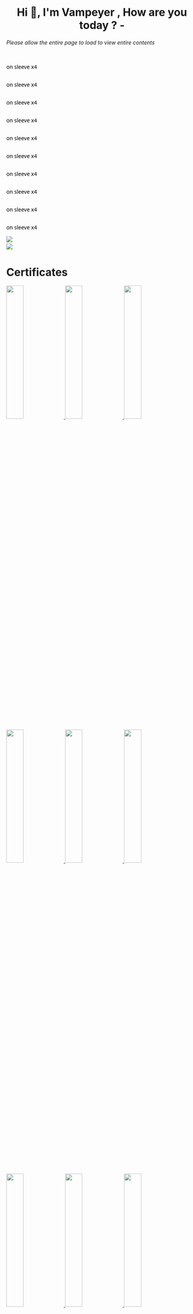 <h1 align="center">Hi 👋, I'm Vampeyer , How are you today ?   -   </h1>
<h6> Please allow the entire page to load to view entire contents </h6>


<!-- BADGES START -->









  <div class="thinBorder"> 
         <a   
            style=" text-decoration: none; color: black; font-family: system-ui, -apple-system, BlinkMacSystemFont, 'Segoe UI', Roboto, Oxygen, Ubuntu, Cantarell, 'Open Sans', 'Helvetica Neue', sans-serif ; "
         href="">
            <img  src="heart-on-your-sleeve-default.png" alt="">
         
  <p>on sleeve   <span data-view-component="true"
          class="Label achievement-tier-label achievement-tier-label--gold text-small text-bold color-shadow-medium py-0 px-2 ml-2">
            x4</span></p> 
         </a>
         </div>






  <div class="thinBorder"> 
            <a   
               style=" text-decoration: none; color: black; font-family: system-ui, -apple-system, BlinkMacSystemFont, 'Segoe UI', Roboto, Oxygen, Ubuntu, Cantarell, 'Open Sans', 'Helvetica Neue', sans-serif ; "
            href="">
               <img  src="open-sourcerer-default.png" alt="">
            
   <p>on sleeve   <span data-view-component="true"
             class="Label achievement-tier-label achievement-tier-label--gold text-small text-bold color-shadow-medium py-0 px-2 ml-2">
               x4</span></p> 
            </a>
            </div>
      


  <div class="thinBorder"> 
               <a   
                  style=" text-decoration: none; color: black; font-family: system-ui, -apple-system, BlinkMacSystemFont, 'Segoe UI', Roboto, Oxygen, Ubuntu, Cantarell, 'Open Sans', 'Helvetica Neue', sans-serif ; "
               href="">
                  <img  src="pair-extraordinaire-default.png" alt="">
               
   <p>on sleeve   <span data-view-component="true"
                class="Label achievement-tier-label achievement-tier-label--gold text-small text-bold color-shadow-medium py-0 px-2 ml-2">
                  x4</span></p> 
               </a>
               </div>



   <div class="thinBorder"> 
               <a   
                  style=" text-decoration: none; color: black; font-family: system-ui, -apple-system, BlinkMacSystemFont, 'Segoe UI', Roboto, Oxygen, Ubuntu, Cantarell, 'Open Sans', 'Helvetica Neue', sans-serif ; "
               href="">
                  <img  src="quickdraw-default.png" alt="">
               
   <p>on sleeve   <span data-view-component="true"
                class="Label achievement-tier-label achievement-tier-label--gold text-small text-bold color-shadow-medium py-0 px-2 ml-2">
                  x4</span></p> 
               </a>
               </div>
    <div class="thinBorder"> 
                  <a   
                     style=" text-decoration: none; color: black; font-family: system-ui, -apple-system, BlinkMacSystemFont, 'Segoe UI', Roboto, Oxygen, Ubuntu, Cantarell, 'Open Sans', 'Helvetica Neue', sans-serif ; "
                  href="">
                     <img  src="quickdraw-default.png" alt="">
                  
   <p>on sleeve   <span data-view-component="true"
                   class="Label achievement-tier-label achievement-tier-label--gold text-small text-bold color-shadow-medium py-0 px-2 ml-2">
                     x4</span></p> 
                  </a>
                  </div>


   <div class="thinBorder"> 
                     <a   
                        style=" text-decoration: none; color: black; font-family: system-ui, -apple-system, BlinkMacSystemFont, 'Segoe UI', Roboto, Oxygen, Ubuntu, Cantarell, 'Open Sans', 'Helvetica Neue', sans-serif ; "
                     href="">
                        <img  src="starstruck-default.png" alt="">
                     
   <p>on sleeve   <span data-view-component="true"
                      class="Label achievement-tier-label achievement-tier-label--gold text-small text-bold color-shadow-medium py-0 px-2 ml-2">
                        x4</span></p> 
                     </a>
                     </div>






  <div class="thinBorder"> 
                        <a   
                           style=" text-decoration: none; color: black; font-family: system-ui, -apple-system, BlinkMacSystemFont, 'Segoe UI', Roboto, Oxygen, Ubuntu, Cantarell, 'Open Sans', 'Helvetica Neue', sans-serif ; "
                        href="">
                           <img  src="galaxy-brain-default.png" alt="">
                        
  <p>on sleeve   <span data-view-component="true"
                         class="Label achievement-tier-label achievement-tier-label--gold text-small text-bold color-shadow-medium py-0 px-2 ml-2">
                           x4</span></p> 
                        </a>
                        </div>


<div class="thinBorder"> 
                           <a   
                              style=" text-decoration: none; color: black; font-family: system-ui, -apple-system, BlinkMacSystemFont, 'Segoe UI', Roboto, Oxygen, Ubuntu, Cantarell, 'Open Sans', 'Helvetica Neue', sans-serif ; "
                           href="">
                              <img  src="mars-2020-contributor-default.png" alt="">
                           
 <p>on sleeve   <span data-view-component="true"
                            class="Label achievement-tier-label achievement-tier-label--gold text-small text-bold color-shadow-medium py-0 px-2 ml-2">
                              x4</span></p> 
                           </a>
                           </div>






  <div class="thinBorder"> 
                              <a   
                                 style=" text-decoration: none; color: black; font-family: system-ui, -apple-system, BlinkMacSystemFont, 'Segoe UI', Roboto, Oxygen, Ubuntu, Cantarell, 'Open Sans', 'Helvetica Neue', sans-serif ; "
                              href="">
                                 <img  src="public-sponsor-default.png" alt="">
                              
  <p>on sleeve   <span data-view-component="true"
                               class="Label achievement-tier-label achievement-tier-label--gold text-small text-bold color-shadow-medium py-0 px-2 ml-2">
                                 x4</span></p> 
                              </a>
                              </div>









                        

  <div class="thinBorder"> 
                              <a   
                                 style=" text-decoration: none; color: black; font-family: system-ui, -apple-system, BlinkMacSystemFont, 'Segoe UI', Roboto, Oxygen, Ubuntu, Cantarell, 'Open Sans', 'Helvetica Neue', sans-serif ; "
                              href="">
                                 <img  src="pull-shark-default.png" alt="">
                              
   <p>on sleeve   <span data-view-component="true"
                               class="Label achievement-tier-label achievement-tier-label--gold text-small text-bold color-shadow-medium py-0 px-2 ml-2">
                                 x4</span></p> 
                              </a>
                              </div>






   



 



</div>




<script src="script.js"></script>
</body>

</html>



             
<!-- BADGES END -->














<div> 
<img src='https://i.pinimg.com/originals/8b/10/b4/8b10b43dfd4d2f5300394bfe3cd691e1.gif' > <img>
</div>

<div> 
<img src='https://img.shields.io/badge/High%20End%20-Developer-cyan' > <img>
</div>


<h1> Certificates </h1> 


<a  href= "https://www.credly.com/earner/earned/badge/db4a28d1-6231-45e2-84f3-edef05d449d8" >
<img src="Cybersecurity_Workforce_Program_Badge___Professional_Level_Badge20230830.jpg" style=" width:30% " >  </a>

<a  href= "https://www.coursera.org/account/accomplishments/professional-cert/9R2LRG9PBGFT" >
<img src="courseraGoogleItProCert.jpg" style=" width:30%; " >  </a>



<a  href= "https://www.credly.com/earner/earned/share/6ca3c2e9-9072-4658-885c-0025cc4f1876" >
<img src="Enterprise_Design_Thinking_Practitioner_Badge20230826-28-2g8xu1.jpg" style=" width:30% " >  </a>


<a href="https://www.coursera.org/account/accomplishments/verify/B68LAQ375BAZ"  > 
<img src="Certificate%20-%20Meta%20-%20Introduction%20to%20back%20end%20development%20%20Coursera%20B68LAQ375BAZ.jpg"  style=" width:30% " > </a> 


<a  href= "https://codelouisville.org/" >
<img src="https://github.com/Vampeyer/Vampeyer/blob/main/codeloucertwebdev1.jpg" style=" width:30% " >  </a>

 <a  href= "https://www.freecodecamp.org/certification/fcc893aedb5-a3f9-4920-b1de-2f0f7f8f9564/responsive-web-design" > 
<img src="freecc-responsive-web-dev1-cert.jpg" style=" width:30%;  height25px " >  </a>

<a href= "https://www.coursera.org/account/accomplishments/verify/GP6368T5WG3S" > 
<img src="Coursera%20linux%20CLI%20basics%20certification.jpg"  style=" width:30% " > </a>

<a  href= "https://catalog.louisville.edu/graduate/programs-study/graduate-certificate-six-sigma-black-belt/" >
<img src="LSSCcert-FINAL.jpg" style=" width:30% " >  </a>  




<a  href= "https://beinternetawesome.withgoogle.com/en_us/interland" >
<img src="Google_Interland_Jacob%20R%20Thompson_Certificate_of_Awesomeness.jpg" style=" width:30% " >  </a>




<div style="display:flex; justify-content: space-around;  "> 

<h1>Badges  </h1>



<h5> UofL / NSA -  Cybersecurityworkforce Professional Certificate </h5>
 <h5> IBM Enterprise Design Thinking Practitioner </h5>
 <h5> Google I.T> Support Certificate </h5>
  <h5> - 10  Badges at Microsoft , with a power level +9000  </h5> 

<a  href= "https://www.credly.com/earner/earned/badge/db4a28d1-6231-45e2-84f3-edef05d449d8" >
<img src="UofL%20CyberSecurity%20Workforce%20Badge.png" style=" width:30% " >  </a>




<a  href= "https://www.credly.com/earner/earned/share/6ca3c2e9-9072-4658-885c-0025cc4f1876" >
<img src="enterprise-design-thinking-practitioner%20(1).png" style=" width:30% " >  </a>





<a  href= "https://www.credly.com/badges/3ae90b66-1603-401d-9204-8a22c6898473" >
<img src="google-it-support-certificate.png" style=" width:30% " >  </a>




<a  href= "https://learn.microsoft.com/en-us/users/jhayket-4179/" >
<img src="cmu-disaster-recovery-backup%20(1).svg" style=" width:30% " >  </a>

</section>
</div>








<h1>Technologies </h1>

<a href="https://github.com/Vampeyer/nodejsexample"><img src="https://img.shields.io/static/v1?label=Node&message=Server+%2F+Modules+%2F+OS+&color=1ea46a&style=for-the-badge&logo=nodedotjs&logoColor=339930" alt="Node - Server / Modules / OS "></a>

<a href="https://github.com/Vampeyer/winohzXp.git"><img src="https://img.shields.io/static/v1?label=OS+Build+(Electron)&message=Phoenix+OS+v.0.2.2+-+Portable&color=%2347848F&style=for-the-badge&logo=Electron&logoColor=%23efefff" alt="OS Build (Electron) - Phoenix OS v.0.2.2 - Portable"></a>


[![OS Build (Electron Builder) - Phoenix OS v.0.2.2 - Portable](https://img.shields.io/static/v1?label=OS+Build+(Electron+Builder)&message=Phoenix+OS+v.0.2.2+-+Portable&color=%2347848F&style=for-the-badge&logo=electron-builder&logoColor=%23efefff)](https://github.com/Vampeyer/winohzXp.git)


[![MySQL - SQL](https://img.shields.io/static/v1?label=MySQL&message=SQL&color=%234479A1&style=for-the-badge&logo=mysql&logoColor=%2376d04b)](https://github.com/Vampeyer/SQL_Data_and_Project)
      



[![Python - BMI Calculator](https://img.shields.io/static/v1?label=Python&message=BMI+Calculator&color=%2383B81A&style=for-the-badge&logo=Python&logoColor=%233776AB)](https://github.com/Vampeyer/PythonStart/tree/master/CyberSec%20Workforce%20Cert%20Python/PYTHON-BMI_Calculator-Summative)



[![Jupyter - Jupyter Server / Lab](https://img.shields.io/static/v1?label=Jupyter&message=Jupyter+Server+%2F+Lab&color=%23F37626&style=for-the-badge&logo=Jupyter&logoColor=%23F37626)](https://github.com/Vampeyer/PythonStart/tree/master/CyberSec%20Workforce%20Cert%20Python/PYTHON-BMI_Calculator-Summative)



[![Node Red - node-RED Dashboard](https://img.shields.io/static/v1?label=Node+Red&message=node-RED+Dashboard&color=%238F0000&style=for-the-badge&logo=nodered&logoColor=%238F0000)](https://github.com/Vampeyer/Node-Red)


[![NodeMon - nodemon](https://img.shields.io/static/v1?label=NodeMon&message=nodemon&color=%2376D04B&style=for-the-badge&logo=nodemon&logoColor=%2376D04B)](https://github.com/Vampeyer/nodejsexample)



[![JavaScript - Streampal v.2.1.1](https://img.shields.io/static/v1?label=JavaScript&message=Streampal+v.2.1.1&color=%23F7DF1E&style=for-the-badge&logo=javascript&logoColor=%23F7DF1E)](https://github.com/Vampeyer/Vampeyer.github.io)

[![JavaScript - Async-Sample](https://img.shields.io/static/v1?label=JavaScript&message=Async-Sample&color=%23F7DF1E&style=for-the-badge&logo=javascript&logoColor=%23F7DF1E)](https://github.com/Vampeyer/async-programming-promises)




[![React - React-Crud v.0.2.0 - Needs server](https://img.shields.io/static/v1?label=React&message=React-Crud+v.0.2.0+-+Needs+server&color=%2361DAFB&style=for-the-badge&logo=react&logoColor=%2361DAFB)](https://github.com/Vampeyer/react-crud-app/blob/master/LICENSE)



[![CSS3  - CSS-Clock-sin-cos v.1.2](https://img.shields.io/static/v1?label=CSS3+&message=CSS-Clock-sin-cos+v.1.2&color=%2361DAFB&style=for-the-badge&logo=css3&logoColor=%231572B6)](https://github.com/Vampeyer/CSS-Clock-sin-cos/blob/master/README.md)






<h2> MoreTechnologie  </h2>

[![notepad++ - Editor](https://img.shields.io/static/v1?label=notepad%2B%2B&message=Editor&color=%2390E59A&style=for-the-badge&logo=Notepad%2B%2B&logoColor=%2390E59A)](https://notepad-plus-plus.org/)






<h3 align="center">A passionate Fullstack developer from Kentucky</h3>

<p align="left"> <img src="https://komarev.com/ghpvc/?username=vampeyer&label=Profile%20views&color=0e75b6&style=flat" alt="vampeyer" /> </p>

<p align="left"> <a href="https://github.com/ryo-ma/github-profile-trophy"><img src="https://github-profile-trophy.vercel.app/?username=vampeyer" alt="vampeyer" /></a> </p>

- 🔭 I’m currently working on **Phoenix XP Portable OS**

- 🌱 I’m currently learning **Java**

- 👯 I’m looking to collaborate on **Environmental / Corporate ptojects**

- 🤝 I’m looking for help with **Docker**

- 💬 Ask me about **REact , vue , vit , js , express , jupyter , sql , or anything else**

- ⚡ Fun fact **I can do anything you need , I am very chad**

### Blogs posts
<!-- BLOG-POST-LIST:START -->
<!-- BLOG-POST-LIST:END -->

<h3 align="left">Connect with me:</h3>
<p align="left">
<a href="https://dev.to/dev.vempeyer" target="blank"><img align="center" src="https://raw.githubusercontent.com/rahuldkjain/github-profile-readme-generator/master/src/images/icons/Social/devto.svg" alt="dev.vempeyer" height="30" width="40" /></a>
</p>

<h3 align="left">Languages and Tools:</h3>
<p align="left"> <a href="https://developer.android.com" target="_blank" rel="noreferrer"> <img src="https://raw.githubusercontent.com/devicons/devicon/master/icons/android/android-original-wordmark.svg" alt="android" width="40" height="40"/> </a> <a href="https://angular.io" target="_blank" rel="noreferrer"> <img src="https://angular.io/assets/images/logos/angular/angular.svg" alt="angular" width="40" height="40"/> </a> <a href="https://www.arduino.cc/" target="_blank" rel="noreferrer"> <img src="https://cdn.worldvectorlogo.com/logos/arduino-1.svg" alt="arduino" width="40" height="40"/> </a> <a href="https://azure.microsoft.com/en-in/" target="_blank" rel="noreferrer"> <img src="https://www.vectorlogo.zone/logos/microsoft_azure/microsoft_azure-icon.svg" alt="azure" width="40" height="40"/> </a> <a href="https://www.blender.org/" target="_blank" rel="noreferrer"> <img src="https://download.blender.org/branding/community/blender_community_badge_white.svg" alt="blender" width="40" height="40"/> </a> <a href="https://www.cprogramming.com/" target="_blank" rel="noreferrer"> <img src="https://raw.githubusercontent.com/devicons/devicon/master/icons/c/c-original.svg" alt="c" width="40" height="40"/> </a> <a href="https://www.docker.com/" target="_blank" rel="noreferrer"> <img src="https://raw.githubusercontent.com/devicons/devicon/master/icons/docker/docker-original-wordmark.svg" alt="docker" width="40" height="40"/> </a> <a href="https://www.electronjs.org" target="_blank" rel="noreferrer"> <img src="https://raw.githubusercontent.com/devicons/devicon/master/icons/electron/electron-original.svg" alt="electron" width="40" height="40"/> </a> <a href="https://expressjs.com" target="_blank" rel="noreferrer"> <img src="https://raw.githubusercontent.com/devicons/devicon/master/icons/express/express-original-wordmark.svg" alt="express" width="40" height="40"/> </a> <a href="https://www.figma.com/" target="_blank" rel="noreferrer"> <img src="https://www.vectorlogo.zone/logos/figma/figma-icon.svg" alt="figma" width="40" height="40"/> </a> <a href="https://firebase.google.com/" target="_blank" rel="noreferrer"> <img src="https://www.vectorlogo.zone/logos/firebase/firebase-icon.svg" alt="firebase" width="40" height="40"/> </a> <a href="https://cloud.google.com" target="_blank" rel="noreferrer"> <img src="https://www.vectorlogo.zone/logos/google_cloud/google_cloud-icon.svg" alt="gcp" width="40" height="40"/> </a> <a href="https://git-scm.com/" target="_blank" rel="noreferrer"> <img src="https://www.vectorlogo.zone/logos/git-scm/git-scm-icon.svg" alt="git" width="40" height="40"/> </a> <a href="https://graphql.org" target="_blank" rel="noreferrer"> <img src="https://www.vectorlogo.zone/logos/graphql/graphql-icon.svg" alt="graphql" width="40" height="40"/> </a> <a href="https://gulpjs.com" target="_blank" rel="noreferrer"> <img src="https://raw.githubusercontent.com/devicons/devicon/master/icons/gulp/gulp-plain.svg" alt="gulp" width="40" height="40"/> </a> <a href="https://www.adobe.com/in/products/illustrator.html" target="_blank" rel="noreferrer"> <img src="https://www.vectorlogo.zone/logos/adobe_illustrator/adobe_illustrator-icon.svg" alt="illustrator" width="40" height="40"/> </a> <a href="https://www.java.com" target="_blank" rel="noreferrer"> <img src="https://raw.githubusercontent.com/devicons/devicon/master/icons/java/java-original.svg" alt="java" width="40" height="40"/> </a> <a href="https://developer.mozilla.org/en-US/docs/Web/JavaScript" target="_blank" rel="noreferrer"> <img src="https://raw.githubusercontent.com/devicons/devicon/master/icons/javascript/javascript-original.svg" alt="javascript" width="40" height="40"/> </a> <a href="https://www.linux.org/" target="_blank" rel="noreferrer"> <img src="https://raw.githubusercontent.com/devicons/devicon/master/icons/linux/linux-original.svg" alt="linux" width="40" height="40"/> </a> <a href="https://www.mathworks.com/" target="_blank" rel="noreferrer"> <img src="https://upload.wikimedia.org/wikipedia/commons/2/21/Matlab_Logo.png" alt="matlab" width="40" height="40"/> </a> <a href="https://www.mongodb.com/" target="_blank" rel="noreferrer"> <img src="https://raw.githubusercontent.com/devicons/devicon/master/icons/mongodb/mongodb-original-wordmark.svg" alt="mongodb" width="40" height="40"/> </a> <a href="https://www.mysql.com/" target="_blank" rel="noreferrer"> <img src="https://raw.githubusercontent.com/devicons/devicon/master/icons/mysql/mysql-original-wordmark.svg" alt="mysql" width="40" height="40"/> </a> <a href="https://nextjs.org/" target="_blank" rel="noreferrer"> <img src="https://cdn.worldvectorlogo.com/logos/nextjs-2.svg" alt="nextjs" width="40" height="40"/> </a> <a href="https://www.nginx.com" target="_blank" rel="noreferrer"> <img src="https://raw.githubusercontent.com/devicons/devicon/master/icons/nginx/nginx-original.svg" alt="nginx" width="40" height="40"/> </a> <a href="https://nodejs.org" target="_blank" rel="noreferrer"> <img src="https://raw.githubusercontent.com/devicons/devicon/master/icons/nodejs/nodejs-original-wordmark.svg" alt="nodejs" width="40" height="40"/> </a> <a href="https://www.perl.org/" target="_blank" rel="noreferrer"> <img src="https://api.iconify.design/logos-perl.svg" alt="perl" width="40" height="40"/> </a> <a href="https://www.photoshop.com/en" target="_blank" rel="noreferrer"> <img src="https://raw.githubusercontent.com/devicons/devicon/master/icons/photoshop/photoshop-line.svg" alt="photoshop" width="40" height="40"/> </a> <a href="https://www.php.net" target="_blank" rel="noreferrer"> <img src="https://raw.githubusercontent.com/devicons/devicon/master/icons/php/php-original.svg" alt="php" width="40" height="40"/> </a> <a href="https://postman.com" target="_blank" rel="noreferrer"> <img src="https://www.vectorlogo.zone/logos/getpostman/getpostman-icon.svg" alt="postman" width="40" height="40"/> </a> <a href="https://www.python.org" target="_blank" rel="noreferrer"> <img src="https://raw.githubusercontent.com/devicons/devicon/master/icons/python/python-original.svg" alt="python" width="40" height="40"/> </a> <a href="https://reactjs.org/" target="_blank" rel="noreferrer"> <img src="https://raw.githubusercontent.com/devicons/devicon/master/icons/react/react-original-wordmark.svg" alt="react" width="40" height="40"/> </a> <a href="https://reactnative.dev/" target="_blank" rel="noreferrer"> <img src="https://reactnative.dev/img/header_logo.svg" alt="reactnative" width="40" height="40"/> </a> <a href="https://sass-lang.com" target="_blank" rel="noreferrer"> <img src="https://raw.githubusercontent.com/devicons/devicon/master/icons/sass/sass-original.svg" alt="sass" width="40" height="40"/> </a> <a href="https://tailwindcss.com/" target="_blank" rel="noreferrer"> <img src="https://www.vectorlogo.zone/logos/tailwindcss/tailwindcss-icon.svg" alt="tailwind" width="40" height="40"/> </a> <a href="https://www.typescriptlang.org/" target="_blank" rel="noreferrer"> <img src="https://raw.githubusercontent.com/devicons/devicon/master/icons/typescript/typescript-original.svg" alt="typescript" width="40" height="40"/> </a> <a href="https://unrealengine.com/" target="_blank" rel="noreferrer"> <img src="https://raw.githubusercontent.com/kenangundogan/fontisto/036b7eca71aab1bef8e6a0518f7329f13ed62f6b/icons/svg/brand/unreal-engine.svg" alt="unreal" width="40" height="40"/> </a> <a href="https://vuejs.org/" target="_blank" rel="noreferrer"> <img src="https://raw.githubusercontent.com/devicons/devicon/master/icons/vuejs/vuejs-original-wordmark.svg" alt="vuejs" width="40" height="40"/> </a> <a href="https://webpack.js.org" target="_blank" rel="noreferrer"> <img src="https://raw.githubusercontent.com/devicons/devicon/d00d0969292a6569d45b06d3f350f463a0107b0d/icons/webpack/webpack-original-wordmark.svg" alt="webpack" width="40" height="40"/> </a> <a href="https://www.adobe.com/products/xd.html" target="_blank" rel="noreferrer"> <img src="https://cdn.worldvectorlogo.com/logos/adobe-xd.svg" alt="xd" width="40" height="40"/> </a> </p>

<h3 align="left">Support:</h3>
<p><a href="https://ko-fi.com/vampyr3"> <img align="left" src="https://cdn.ko-fi.com/cdn/kofi3.png?v=3" height="50" width="210" alt="vampyr3" /></a></p><br><br>

<p><img align="left" src="https://github-readme-stats.vercel.app/api/top-langs?username=vampeyer&show_icons=true&locale=en&layout=compact" alt="vampeyer" /></p>

<p>&nbsp;<img align="center" src="https://github-readme-stats.vercel.app/api?username=vampeyer&show_icons=true&locale=en" alt="vampeyer" /></p>

<p><img align="center" src="https://github-readme-streak-stats.herokuapp.com/?user=vampeyer&" alt="vampeyer" /></p>
